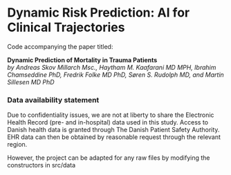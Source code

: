 # Dynamic Risk Prediction: AI for Clinical Trajectories

Code accompanying the paper titled:<br>

__Dynamic Prediction of Mortality in Trauma Patients__
<br>_by Andreas Skov Millarch Msc., Haytham M. Kaafarani MD MPH, Ibrahim Chamseddine PhD, Fredrik Folke MD PhD, Søren S. Rudolph MD, and Martin Sillesen MD PhD_

### Data availability statement
Due to confidentiality issues, we are not at liberty to share the Electronic Health Record (pre- and in-hospital) data used in this study. Access to Danish health data is granted through The Danish Patient Safety Authority. EHR data can then be obtained by reasonable request through the relevant region.

However, the project can be adapted for any raw files by modifying the constructors in src/data
